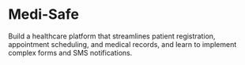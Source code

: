 # Medi-Safe
Build a healthcare platform that streamlines patient registration, appointment scheduling, and medical records, and learn to implement complex forms and SMS notifications.
